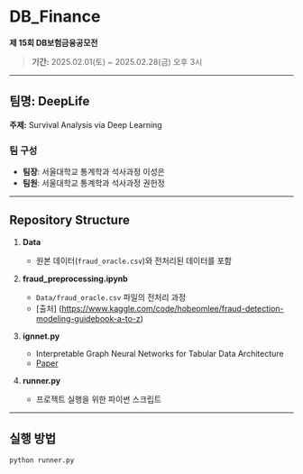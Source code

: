 # DB_Finance

**제 15회 DB보험금융공모전**  
> **기간:** 2025.02.01(토) ~ 2025.02.28(금) 오후 3시

---

## 팀명: DeepLife
**주제:** Survival Analysis via Deep Learning

### 팀 구성
- **팀장**: 서울대학교 통계학과 석사과정 이성은 
- **팀원**: 서울대학교 통계학과 석사과정 권헌정  

---

## Repository Structure

1. **Data**  
   - 원본 데이터(`fraud_oracle.csv`)와 전처리된 데이터를 포함
   
2. **fraud_preprocessing.ipynb**  
   - `Data/fraud_oracle.csv` 파일의 전처리 과정  
   - [출처] (https://www.kaggle.com/code/hobeomlee/fraud-detection-modeling-guidebook-a-to-z)
   
3. **ignnet.py**  
   - Interpretable Graph Neural Networks for Tabular Data Architecture
   - [Paper](https://arxiv.org/abs/2308.08945)

4. **runner.py**  
   - 프로젝트 실행을 위한 파이썬 스크립트

---

## 실행 방법

```bash
python runner.py
